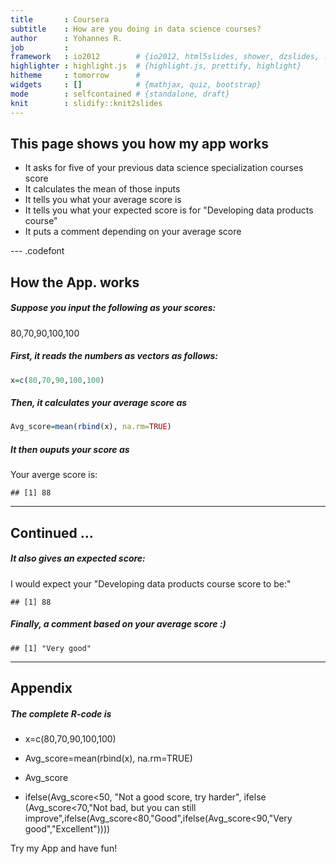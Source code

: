 ```yaml
---
title       : Coursera
subtitle    : How are you doing in data science courses?
author      : Yohannes R.
job         : 
framework   : io2012        # {io2012, html5slides, shower, dzslides, ...}
highlighter : highlight.js  # {highlight.js, prettify, highlight}
hitheme     : tomorrow      # 
widgets     : []            # {mathjax, quiz, bootstrap}
mode        : selfcontained # {standalone, draft}
knit        : slidify::knit2slides
---
```


## This page shows you how my app works

- It asks for five of your previous data science specialization courses score
- It calculates the mean of those inputs
- It tells you what your average score is
- It tells you what your expected score is for "Developing data products course"
- It puts a comment depending on your average score

---  .codefont
## How the App. works
##### Suppose you input the following as your scores:
80,70,90,100,100
##### First, it reads the numbers as vectors as follows:

```r
x=c(80,70,90,100,100)
```
##### Then, it calculates your average score as
 
 ```r
 Avg_score=mean(rbind(x), na.rm=TRUE)
 ```

##### It then ouputs your score as 
Your averge score is:
 
 ```
 ## [1] 88
 ```

---
## Continued ...

##### It also gives an expected score:

I would expect your "Developing data products course score to be:"
 
 ```
 ## [1] 88
 ```

##### Finally, a comment based on your average score :)
 
 ```
 ## [1] "Very good"
 ```

---

## Appendix

##### The complete R-code is

- x=c(80,70,90,100,100)

- Avg_score=mean(rbind(x), na.rm=TRUE)

- Avg_score

- ifelse(Avg_score<50, "Not a good score, try harder", ifelse (Avg_score<70,"Not bad, but you can still improve",ifelse(Avg_score<80,"Good",ifelse(Avg_score<90,"Very good","Excellent"))))

Try my App and have fun!

